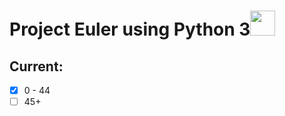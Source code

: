 # Project Euler using Python 3<img src="https://www.python.org/static/opengraph-icon-200x200.png" width=40>

## Current:
- [x] 0 - 44
- [ ] 45+
